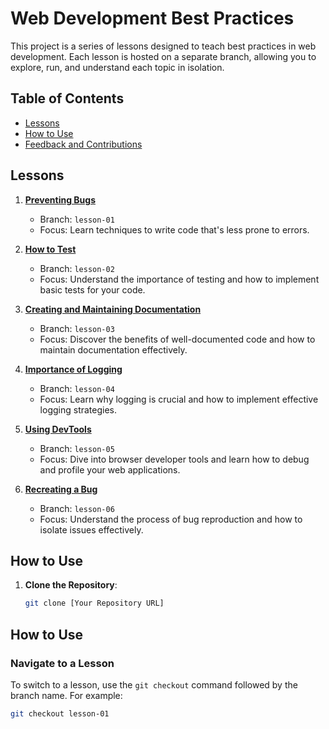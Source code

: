 # Web Development Best Practices

This project is a series of lessons designed to teach best practices in web development. Each lesson is hosted on a separate branch, allowing you to explore, run, and understand each topic in isolation.

## Table of Contents

- [Lessons](#lessons)
- [How to Use](#how-to-use)
- [Feedback and Contributions](#feedback-and-contributions)

## Lessons

1. **[Preventing Bugs](https://github.com/your-repo-name/tree/lesson-01)**
   - Branch: `lesson-01`
   - Focus: Learn techniques to write code that's less prone to errors.

2. **[How to Test](https://github.com/your-repo-name/tree/lesson-02)**
   - Branch: `lesson-02`
   - Focus: Understand the importance of testing and how to implement basic tests for your code.

3. **[Creating and Maintaining Documentation](https://github.com/your-repo-name/tree/lesson-03)**
   - Branch: `lesson-03`
   - Focus: Discover the benefits of well-documented code and how to maintain documentation effectively.

4. **[Importance of Logging](https://github.com/your-repo-name/tree/lesson-04)**
   - Branch: `lesson-04`
   - Focus: Learn why logging is crucial and how to implement effective logging strategies.

5. **[Using DevTools](https://github.com/your-repo-name/tree/lesson-05)**
   - Branch: `lesson-05`
   - Focus: Dive into browser developer tools and learn how to debug and profile your web applications.

6. **[Recreating a Bug](https://github.com/your-repo-name/tree/lesson-06)**
   - Branch: `lesson-06`
   - Focus: Understand the process of bug reproduction and how to isolate issues effectively.

## How to Use

1. **Clone the Repository**:
   ```bash
   git clone [Your Repository URL]

## How to Use

### Navigate to a Lesson
To switch to a lesson, use the `git checkout` command followed by the branch name. For example:
```bash
git checkout lesson-01
